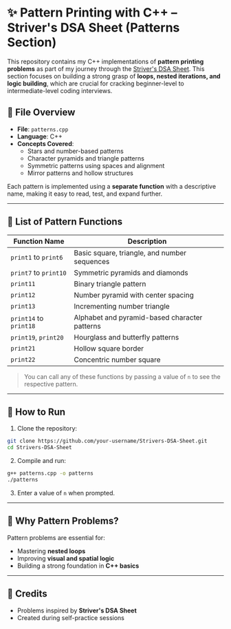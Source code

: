 # ✨ Pattern Printing with C++ – Striver's DSA Sheet (Patterns Section)

This repository contains my C++ implementations of **pattern printing problems** as part of my journey through the [Striver's DSA Sheet](https://takeuforward.org/interviews/strivers-sde-sheet-top-coding-interview-problems/). This section focuses on building a strong grasp of **loops, nested iterations, and logic building**, which are crucial for cracking beginner-level to intermediate-level coding interviews.

## 📂 File Overview

- **File**: `patterns.cpp`
- **Language**: C++
- **Concepts Covered**:
  - Stars and number-based patterns
  - Character pyramids and triangle patterns
  - Symmetric patterns using spaces and alignment
  - Mirror patterns and hollow structures

Each pattern is implemented using a **separate function** with a descriptive name, making it easy to read, test, and expand further.

---

## 📌 List of Pattern Functions

| Function Name        | Description |
|----------------------|-------------|
| `print1` to `print6` | Basic square, triangle, and number sequences |
| `print7` to `print10`| Symmetric pyramids and diamonds |
| `print11`            | Binary triangle pattern |
| `print12`            | Number pyramid with center spacing |
| `print13`            | Incrementing number triangle |
| `print14` to `print18`| Alphabet and pyramid-based character patterns |
| `print19`, `print20` | Hourglass and butterfly patterns |
| `print21`            | Hollow square border |
| `print22`            | Concentric number square |

> You can call any of these functions by passing a value of `n` to see the respective pattern.

---

## 🚀 How to Run

1. Clone the repository:
```bash
git clone https://github.com/your-username/Strivers-DSA-Sheet.git
cd Strivers-DSA-Sheet
```

2. Compile and run:
```bash
g++ patterns.cpp -o patterns
./patterns
```

3. Enter a value of `n` when prompted.

---

## 🎯 Why Pattern Problems?

Pattern problems are essential for:
- Mastering **nested loops**
- Improving **visual and spatial logic**
- Building a strong foundation in **C++ basics**


---

## 🙌 Credits

- Problems inspired by **Striver's DSA Sheet**
- Created during self-practice sessions
